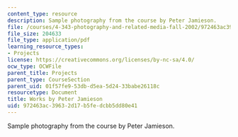 ```yaml
---
content_type: resource
description: Sample photography from the course by Peter Jamieson.
file: /courses/4-343-photography-and-related-media-fall-2002/972463ac39632d17b5fedcbb5dd80e41_peter.pdf
file_size: 204633
file_type: application/pdf
learning_resource_types:
- Projects
license: https://creativecommons.org/licenses/by-nc-sa/4.0/
ocw_type: OCWFile
parent_title: Projects
parent_type: CourseSection
parent_uid: 01f57fe9-53db-d5ea-5d24-33babe26118c
resourcetype: Document
title: Works by Peter Jamieson
uid: 972463ac-3963-2d17-b5fe-dcbb5dd80e41
---
```

Sample photography from the course by Peter Jamieson.